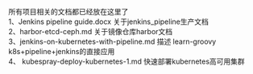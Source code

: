 所有项目相关的文档都已经放在这里了  
1、Jenkins pipeline guide.docx 关于jenkins_pipeline生产文档  
2、harbor-etcd-ceph.md 关于镜像仓库harbor文档  
3、jenkins-on-kubernetes-with-pipeline.md 描述 learn-groovy k8s+pipeline+jenkins的直接应用   
4、 kubespray-deploy-kubernetes-1.md 快速部署kubernetes高可用集群  
